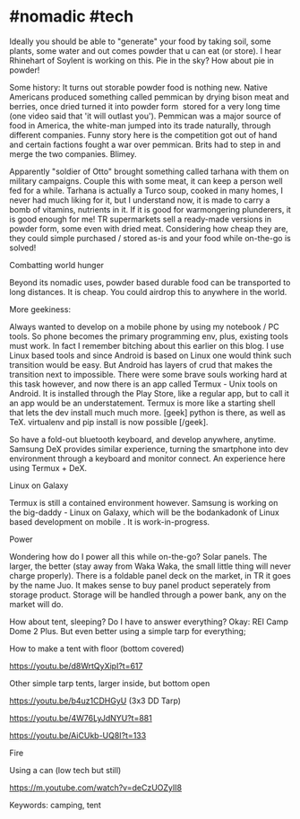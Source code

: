 # #nomadic #tech

Ideally you should be able to "generate" your food by taking soil,
some plants, some water and out comes powder that u can eat (or
store). I hear Rhinehart of Soylent is working on this. Pie in the
sky? How about pie in powder!

Some history: It turns out storable powder food is nothing new. Native
Americans produced something called pemmican by drying bison meat and
berries, once dried turned it into powder form  stored for a very long
time (one video said that 'it will outlast you'). Pemmican was a major
source of food in America, the white-man jumped into its trade
naturally, through different companies. Funny story here is the
competition got out of hand and certain factions fought a war over
pemmican. Brits had to step in and merge the two companies. Blimey.

Apparently "soldier of Otto" brought something called tarhana with
them on military campaigns. Couple this with some meat, it can keep a
person well fed for a while. Tarhana is actually a Turco soup, cooked
in many homes, I never had much liking for it, but I understand now,
it is made to carry a bomb of vitamins, nutrients in it. If it is good
for warmongering plunderers, it is good enough for me! TR supermarkets
sell a ready-made versions in powder form, some even with dried
meat. Considering how cheap they are, they could simple purchased /
stored as-is and your food while on-the-go is solved!

Combatting world hunger

Beyond its nomadic uses, powder based durable food can be transported
to long distances. It is cheap. You could airdrop this to anywhere in
the world.

More geekiness:

Always wanted to develop on a mobile phone by using my notebook / PC
tools. So phone becomes the primary programming env, plus, existing
tools must work. In fact I remember bitching about this earlier on
this blog. I use Linux based tools and since Android is based on Linux
one would think such transition would be easy. But Android has layers
of crud that makes the transition next to impossible. There were some
brave souls working hard at this task however, and now there is an app
called Termux - Unix tools on Android. It is installed through the
Play Store, like a regular app, but to call it an app would be an
understatement. Termux is more like a starting shell that lets the dev
install much much more. [geek] python is there, as well as
TeX. virtualenv and pip install is now possible [/geek].

So have a fold-out bluetooth keyboard, and develop anywhere,
anytime. Samsung DeX provides similar experience, turning the
smartphone into dev environment through a keyboard and monitor
connect. An experience here using Termux + DeX.

Linux on Galaxy

Termux is still a contained environment however. Samsung is working on
the big-daddy - Linux on Galaxy, which will be the bodankadonk of
Linux based development on mobile . It is work-in-progress. 

Power

Wondering how do I power all this while on-the-go? Solar panels. The
larger, the better (stay away from Waka Waka, the small little thing
will never charge properly). There is a foldable panel deck on the
market, in TR it goes by the name Juo. It makes sense to buy panel
product seperately from storage product. Storage will be handled
through a power bank, any on the market will do.

How about tent, sleeping? Do I have to answer everything? Okay: REI
Camp Dome 2 Plus. But even better using a simple tarp for everything; 

How to make a tent with floor (bottom covered) 

https://youtu.be/d8WrtQyXipI?t=617

Other simple tarp tents, larger inside, but bottom open

https://youtu.be/b4uz1CDHGyU (3x3 DD Tarp)

https://youtu.be/4W76LyJdNYU?t=881

https://youtu.be/AiCUkb-UQ8I?t=133

Fire 

Using a can (low tech but still)

https://m.youtube.com/watch?v=deCzUOZyII8

Keywords: camping, tent

